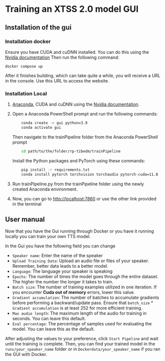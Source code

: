 # Training an XTSS 2.0 model GUI

## Installation of the gui

### Installation docker
Ensure you have CUDA and cuDNN installed. You can do this using the [Nvidia documentation](https://docs.nvidia.com/deeplearning/cudnn/install-guide/index.html#install-windows)
Then run the following command:
```
docker compose up 
```
After it finishes building, which can take quite a while, you will receive a URL in the console. Use this URL to access the website.

### Installation Local

1. [Anaconda](https://www.anaconda.com/download), CUDA and cuDNN using the [Nvidia documentation](https://docs.nvidia.com/deeplearning/cudnn/install-guide/index.html#install-windows).

2. Open a Anaconda PowerShell prompt and run the following commands: 
    ```bash
        conda create -n gui python=3.9
        conda activate gui 
    ```
    Then navigate to the trainPipeline folder from the Anaconda PowerShell prompt
    ```bash
        cd path/to/the/folder/rp-tibedm/trainPipeline
    ```
    Install the Python packages and PyTorch using these commands:
    ```bash
        pip install -r requirements.txt
        conda install pytorch torchvision torchaudio pytorch-cuda=11.8 -c pytorch -c nvidia
    ```
3. Run trainPipeline.py from the trainPipeline folder using the newly created Anaconda environment.

4. Now, you can go to [http://localhost:7860](http://localhost:7860) or use the other link provided in the terminal

## User manual

Now that you have the Gui running through Docker or you have it running locally you can train your own TTS model. 

In the Gui you have the following field you can change 
- `Speaker name`: Enter the name of the speaker
- `Upload Training Data`: Upload an audio file or files of your speaker. Remember, better data leads to a better model.
- `Language`: The language your speaker is speaking
- `Epochs`: The number of times the model goes through the entire dataset. The higher the number the longer it takes to train.
- `Batch size`: The number of training examples utilized in one iteration. If you encounter  **Cuda out of memory** errors, lower this value. 
- `Gradient accumulation`: The number of batches to accumulate gradients before performing a backward/update pass. Ensure that `batch_size` * `Gradient accumulation` is at least 252 for more efficient training.
- `Max audio length`: The maximum  length of the audio for training in seconds. You can leave this default.
- `Eval percentage`: The percentage of samples used for evaluating the model. You can leave this as the default.

After adjusting the values to your preference, click `Start Pipeline` and wait until the training is complete. Then, you can find your trained model in the `runs/your_speaker_name` folder or in `Dockerdata/your_speaker_name` if you ran the GUI with Docker.
